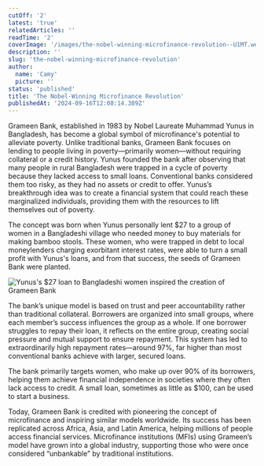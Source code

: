 ```yaml
---
cutOff: '2'
latest: 'true'
relatedArticles: ''
readTime: '2'
coverImage: '/images/the-nobel-winning-microfinance-revolution--U1MT.webp'
description: ''
slug: 'the-nobel-winning-microfinance-revolution'
author:
  name: 'Camy'
  picture: ''
status: 'published'
title: 'The Nobel-Winning Microfinance Revolution'
publishedAt: '2024-09-16T12:08:14.389Z'
---
```


Grameen Bank, established in 1983 by Nobel Laureate Muhammad Yunus in Bangladesh, has become a global symbol of microfinance's potential to alleviate poverty. Unlike traditional banks, Grameen Bank focuses on lending to people living in poverty—primarily women—without requiring collateral or a credit history. Yunus founded the bank after observing that many people in rural Bangladesh were trapped in a cycle of poverty because they lacked access to small loans. Conventional banks considered them too risky, as they had no assets or credit to offer. Yunus’s breakthrough idea was to create a financial system that could reach these marginalized individuals, providing them with the resources to lift themselves out of poverty.

The concept was born when Yunus personally lent $27 to a group of women in a Bangladeshi village who needed money to buy materials for making bamboo stools. These women, who were trapped in debt to local moneylenders charging exorbitant interest rates, were able to turn a small profit with Yunus's loans, and from that success, the seeds of Grameen Bank were planted.

![Yunus's $27 loan to Bangladeshi women inspired the creation of Grameen Bank](/images/the-nobel-winning-microfinance-revolution--Y3MD.webp)

The bank’s unique model is based on trust and peer accountability rather than traditional collateral. Borrowers are organized into small groups, where each member’s success influences the group as a whole. If one borrower struggles to repay their loan, it reflects on the entire group, creating social pressure and mutual support to ensure repayment. This system has led to extraordinarily high repayment rates—around 97%, far higher than most conventional banks achieve with larger, secured loans.

The bank primarily targets women, who make up over 90% of its borrowers, helping them achieve financial independence in societies where they often lack access to credit. A small loan, sometimes as little as $100, can be used to start a business.

Today, Grameen Bank is credited with pioneering the concept of microfinance and inspiring similar models worldwide. Its success has been replicated across Africa, Asia, and Latin America, helping millions of people access financial services. Microfinance institutions (MFIs) using Grameen’s model have grown into a global industry, supporting those who were once considered “unbankable” by traditional institutions.